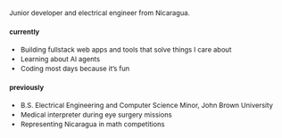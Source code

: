 <div style="font-size: 0.75rem; line-height: 1.4;">

Junior developer and electrical engineer from Nicaragua.  

#### currently
- Building fullstack web apps and tools that solve things I care about
- Learning about AI agents  
- Coding most days because it’s fun

#### previously
- B.S. Electrical Engineering and Computer Science Minor, John Brown University  
- Medical interpreter during eye surgery missions  
- Representing Nicaragua in math competitions
</div>

